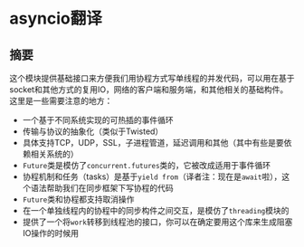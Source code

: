 # asyncio翻译

## 摘要

这个模块提供基础接口来方便我们用协程方式写单线程的并发代码，可以用在基于socket和其他方式的复用IO，网络的客户端和服务端，和其他相关的基础构件。这里是一些需要注意的地方：

* 一个基于不同系统实现的可热插的事件循环
* 传输与协议的抽象化（类似于Twisted）
* 具体支持TCP，UDP，SSL，子进程管道，延迟调用和其他（其中有些是要依赖相关系统的）
* `Future`类是模仿了`concurrent.futures`类的，它被改成适用于事件循环
* 协程机制和任务（tasks）是基于`yield from`（译者注：现在是`await`啦），这个语法帮助我们在同步框架下写协程的代码
* `Future`类和协程都支持取消操作
* 在一个单独线程内的协程中的同步构件之间交互，是模仿了`threading`模块的
* 提供了一个将`work`转移到线程池的接口，你可以在确定要用这个库来生成阻塞IO操作的时候用

